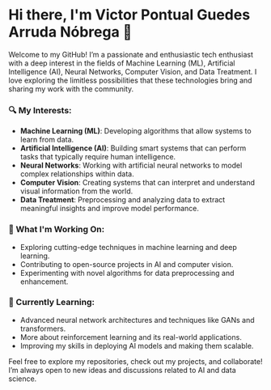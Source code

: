 # Hi there, I'm Victor Pontual Guedes Arruda Nóbrega 👋

Welcome to my GitHub! I’m a passionate and enthusiastic tech enthusiast with a deep interest in the fields of Machine Learning (ML), Artificial Intelligence (AI), Neural Networks, Computer Vision, and Data Treatment. I love exploring the limitless possibilities that these technologies bring and sharing my work with the community.

### 🔍 My Interests:
- **Machine Learning (ML)**: Developing algorithms that allow systems to learn from data.
- **Artificial Intelligence (AI)**: Building smart systems that can perform tasks that typically require human intelligence.
- **Neural Networks**: Working with artificial neural networks to model complex relationships within data.
- **Computer Vision**: Creating systems that can interpret and understand visual information from the world.
- **Data Treatment**: Preprocessing and analyzing data to extract meaningful insights and improve model performance.

### 🚀 What I'm Working On:
- Exploring cutting-edge techniques in machine learning and deep learning.
- Contributing to open-source projects in AI and computer vision.
- Experimenting with novel algorithms for data preprocessing and enhancement.

### 🌱 Currently Learning:
- Advanced neural network architectures and techniques like GANs and transformers.
- More about reinforcement learning and its real-world applications.
- Improving my skills in deploying AI models and making them scalable.

Feel free to explore my repositories, check out my projects, and collaborate! I’m always open to new ideas and discussions related to AI and data science.
